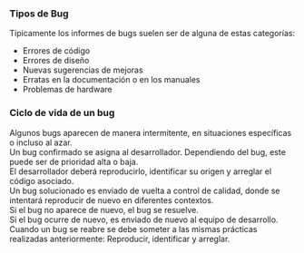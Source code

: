 ### Tipos de Bug

Típicamente los informes de bugs suelen ser de alguna de estas categorías:

 - Errores de código
 - Errores de diseño
 - Nuevas sugerencias de mejoras
 - Erratas en la documentación o en los manuales
 - Problemas de hardware

### Ciclo de vida de un bug

Algunos bugs aparecen de manera intermitente, en situaciones específicas o incluso al azar.  
Un bug confirmado se asigna al desarrollador. Dependiendo del bug, este puede ser de prioridad alta o baja.   
El desarrollador deberá reproducirlo, identificar su origen y arreglar el código asociado.   
Un bug solucionado es enviado de vuelta a control de calidad, donde se intentará reproducir de nuevo en diferentes contextos.   
Si el bug no aparece de nuevo, el bug se resuelve.   
Si el bug ocurre de nuevo, es enviado de nuevo al equipo de desarrollo.   
Cuando un bug se reabre se debe someter a las mismas prácticas realizadas anteriormente: Reproducir, identificar y arreglar.   
